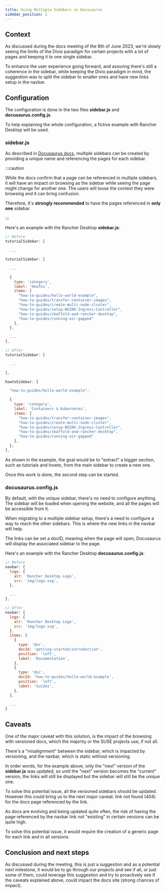 ```yaml
---
title: Using Multiple Sidebars in Docusaurus
sidebar_position: 1
---
```


## Context

As discussed during the docs meeting of the 8th of June 2023, we'ré slowly seeing the limits of the Divio paradigm for certain projects with a lot of pages and keeping it to one single sidebar.

To enhance the user experience going forward, and assuring there's still a coherence in the sidebar, while keeping the Divio paradigm in mind, the suggestion was to split the sidebar to smaller ones and have new links setup in the navbar.

## Configuration

The configuration is done in the two files **sidebar.js** and **docusaurus.config.js**.

To help explaining the whole configuration, a fictive example with Rancher Desktop will be used.

### sidebar.js

As described in [Docusaurus docs](https://docusaurus.io/docs/sidebar/multiple-sidebars), multiple sidebars can be created by providing a unique name and referencing the pages for each sidebar.

:::caution

While the docs confirm that a page can be referenced in multiple sidebars, it will have an impact on browsing as the sidebar while seeing the page might change for another one. The users will loose the context they were browsing and it can bring confusion.

Therefore, it's **strongly recommended** to have the pages referenced in **only one** sidebar.

:::

Here's an example with the Rancher Desktop **sidebar.js**:

```js
// Before
tutorialSidebar: [

  ...

tutorialSidebar: [

  ...

  {
    type: 'category',
    label: 'HowTos',
    items: [
      "how-to-guides/hello-world-example",
      "how-to-guides/transfer-container-images",
      "how-to-guides/create-multi-node-cluster",
      "how-to-guides/setup-NGINX-Ingress-Controller",
      "how-to-guides/skaffold-and-rancher-desktop",
      "how-to-guides/running-air-gapped"
    ],
  },

  ...
],

// After
tutorialSidebar: [

  ...

],

howtoSidebar: [

  "how-to-guides/hello-world-example",

  {
    type: 'category',
    label: 'Containers & Kubernetes',
    items: [
      "how-to-guides/transfer-container-images",
      "how-to-guides/create-multi-node-cluster",
      "how-to-guides/setup-NGINX-Ingress-Controller",
      "how-to-guides/skaffold-and-rancher-desktop",
      "how-to-guides/running-air-gapped"
    ],
  },
],
```

As shown in the example, the goal would be to "extract" a bigger section, such as tutorials and howto, from the main sidebar to create a new one.

Once this work is done, the second step can be started.

### docusaurus.config.js

By default, with the unique sidebar, there's no need to configure anything. The sidebar will be loaded when opening the website, and all the pages will be accessible from it.

When migrating to a multiple sidebar setup, there's a need to configure a way to reach the other sidebars. This is where the new links in the navbar will help.

The links can be set a docID, meaning when the page will open, Docusaurus will display the associated sidebar to the page.

Here's an example with the Rancher Desktop **docusaurus.config.js**:

```js
// Before
navbar: {
  logo: {
    alt: 'Rancher Desktop Logo',
    src: 'img/logo.svg',
  },

  ...
},

// After
navbar: {
  logo: {
    alt: 'Rancher Desktop Logo',
    src: 'img/logo.svg',
  },
  items: [
    {
      type: 'doc',
      docId: 'getting-started/introduction',
      position: 'left',
      label: 'Documentation',
    },
    {
      type: 'doc',
      docId: 'how-to-guides/hello-world-example',
      position: 'left',
      label: 'Guides',
    },
  ],

  ...
}

```

## Caveats

One of the major caveat with this solution, is the impact of the browsing with versioned docs, which the majority or the SUSE projects use, if not all.

There's a "misalignment" between the sidebar, which is impacted by versioning, and the navbar, which is static without versioning.

In order words, for the example above, only the "next" version of the **sidebar.js** was updated, so until the "next" version becomes the "current" version, the links will still be displayed but the sidebar will still be the unique one.

To solve this potential issue, all the versioned sidebars should be updated. However this could bring us to the next major caveat: link not found (404) for the docs page referenced by the link.

As docs are evolving and being updated quite often, the risk of having the page referenced by the navbar link not "existing" in certain versions can be quite high.

To solve this potential issue, it would require the creation of a generic page for each link and in all versions.

## Conclusion and next steps

As discussed during the meeting, this is just a suggestion and as a potential next milestone, it would be to go through our projects and see if all, or just some of them, could leverage this suggestion and try to proactively see if the caveats explained above, could impact the docs site (strong chances of impact).